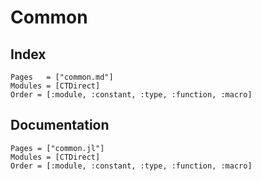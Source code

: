 # Common

## Index

```@index
Pages   = ["common.md"]
Modules = [CTDirect]
Order = [:module, :constant, :type, :function, :macro]
```

## Documentation

```@autodocs
Pages = ["common.jl"]
Modules = [CTDirect]
Order = [:module, :constant, :type, :function, :macro]
```